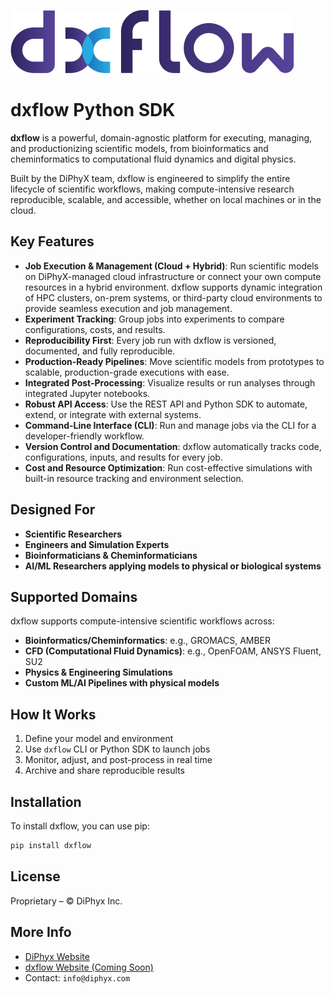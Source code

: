 ![dxflow Logo](dxflow.png)
# dxflow Python SDK

**dxflow** is a powerful, domain-agnostic platform for executing, managing, and productionizing scientific models, from bioinformatics and cheminformatics to computational fluid dynamics and digital physics. 

Built by the DiPhyX team, dxflow is engineered to simplify the entire lifecycle of scientific workflows, making compute-intensive research reproducible, scalable, and accessible, whether on local machines or in the cloud.

## Key Features

* **Job Execution & Management (Cloud + Hybrid)**: Run scientific models on DiPhyX-managed cloud infrastructure or connect your own compute resources in a hybrid environment. dxflow supports dynamic integration of HPC clusters, on-prem systems, or third-party cloud environments to provide seamless execution and job management.
* **Experiment Tracking**: Group jobs into experiments to compare configurations, costs, and results.
* **Reproducibility First**: Every job run with dxflow is versioned, documented, and fully reproducible.
* **Production-Ready Pipelines**: Move scientific models from prototypes to scalable, production-grade executions with ease.
* **Integrated Post-Processing**: Visualize results or run analyses through integrated Jupyter notebooks.
* **Robust API Access**: Use the REST API and Python SDK to automate, extend, or integrate with external systems.
* **Command-Line Interface (CLI)**: Run and manage jobs via the CLI for a developer-friendly workflow.
* **Version Control and Documentation**: dxflow automatically tracks code, configurations, inputs, and results for every job.
* **Cost and Resource Optimization**: Run cost-effective simulations with built-in resource tracking and environment selection.

## Designed For

* **Scientific Researchers**
* **Engineers and Simulation Experts**
* **Bioinformaticians & Cheminformaticians**
* **AI/ML Researchers applying models to physical or biological systems**

## Supported Domains

dxflow supports compute-intensive scientific workflows across:

* **Bioinformatics/Cheminformatics**: e.g., GROMACS, AMBER
* **CFD (Computational Fluid Dynamics)**: e.g., OpenFOAM, ANSYS Fluent, SU2
* **Physics & Engineering Simulations**
* **Custom ML/AI Pipelines with physical models**

## How It Works

1. Define your model and environment
2. Use `dxflow` CLI or Python SDK to launch jobs
3. Monitor, adjust, and post-process in real time
4. Archive and share reproducible results

## Installation

To install dxflow, you can use pip:

```bash
pip install dxflow
```

## License

Proprietary – © DiPhyx Inc.

## More Info

* [DiPhyx Website](https://diphyx.com)
* [dxflow Website (Coming Soon)](https://dxflow.ai)
* Contact: `info@diphyx.com`
